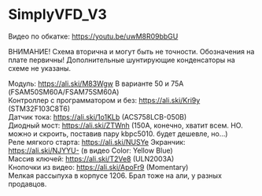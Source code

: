 # SimplyVFD_V3

Видео по обкатке: https://youtu.be/uwM8R09bbGU

ВНИМАНИЕ! Схема вторична и могут быть не точности. Обозначения на плате первичны! Дополнительные 
шунтирующие конденсаторы на схеме не указаны.

Модуль: https://ali.ski/M83Wgw В варианте 50 и 75А (FSAM50SM60A/FSAM75SM60A) <br>
Контроллер с программатором и без: https://ali.ski/Kri9y (STM32F103C8T6) <br>
Датчик тока: https://ali.ski/1o1KLb (ACS758LCB-050B) <br>
Диодный мост: https://ali.ski/ZTWnh (150А, конечно, хватит всем. НО. можно и скроить, поставив пару kbpc5010. будет дешевле, но...) <br>
Реле мягкого старта: https://ali.ski/NUSYe
Экранчик: https://ali.ski/NJYYU- (в видео Color: Yellow Blue) <br>
Массив ключей: https://ali.ski/T2Ve8 (ULN2003A) <br>
Кнопочки из видео: https://ali.ski/ApoFr9 (Momentary) <br>
Мелкая рассыпуха в корпусе 1206. Брал тоже на али, у разных продавцов.
